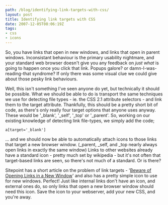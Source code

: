 ```yaml
---
path: /blog/identifying-link-targets-with-css/
layout: post
title: Identifying link targets with CSS
date: 2007-12-05T08:06:19Z
tags:
- css
- icons
---
```


So, you have links that open in new windows, and links that open in parent windows.  Inconsistant behaviour is the primary usability nightmare, and your standard web browser doesn't give you any feedback on <em>just what</em> is going to happen once you click that link.  Popups galore? or damn-I-was-reading-that syndrome?  If only there was some visual clue we could give about those pesky link behaviours.

Well, this isn't something I've seen anyone do yet, but technically it should be possible.  What we should be able to do is transport the same techniques we use for detecting file types - ie. the CSS 2.1 attribute selectors - and link them to the target attribute.  Thankfully, this should be a pretty short bit of code, as there's only really four target options that anyone uses anyway.  These would be '_blank', '_self', '_top' or '_parent'.  So, working on our existing knowledge of detecting link file-types, we simply add the code;

    a[target='_blank']

... and we should now be able to automatically attach icons to those links that target a new browser window. (_parent, _self, and _top nearly always open links in exactly the same window) Links to other websites already have a standard icon - pretty much set by wikipedia - but it's not often that target-based links are seen, so there's not much of a standard.  Or is there?

Sitepoint has a short article on the problem of link targets - '<a href="http://www.sitepoint.com/article/beware-opening-links-new-window" title="Open link in a new window" target="_blank">Beware of Opening Links in a New Window</a>' and also has a pretty simple icon to use for new windows.  Perfect!  Just like internal links don't have an icon, and external ones do, so only links that open a new browser window should need this icon.  Save the icon to your webserver, add your new CSS, and you're away.